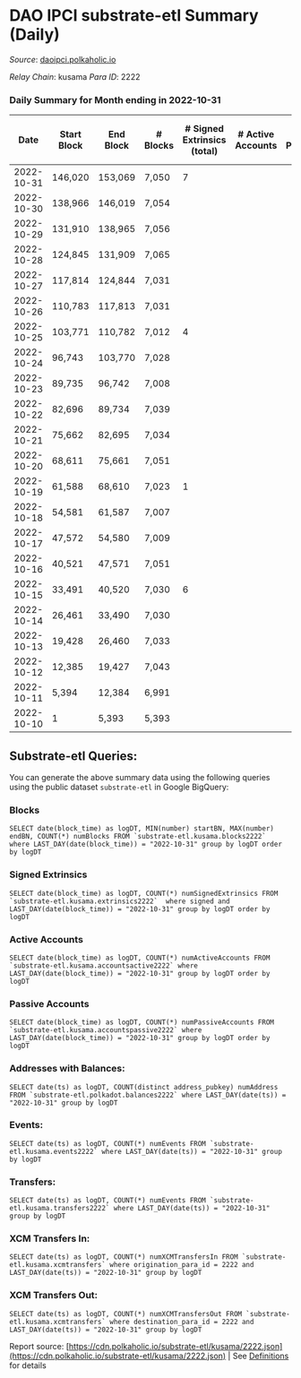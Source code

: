 # DAO IPCI substrate-etl Summary (Daily)

_Source_: [daoipci.polkaholic.io](https://daoipci.polkaholic.io)

*Relay Chain*: kusama
*Para ID*: 2222



### Daily Summary for Month ending in 2022-10-31


| Date | Start Block | End Block | # Blocks | # Signed Extrinsics (total) | # Active Accounts | # Passive | # New | # Addresses with Balances | # Events | # Transfers | # XCM Transfers In | # XCM Transfers Out | Issues | 
| ---- | ----------- | --------- | -------- | --------------------------- | ----------------- | --------- | ----- | ------------------------- | -------- | ----------- | ------------------ | ------------------- | ------ |
| 2022-10-31 | 146,020 | 153,069 | 7,050 | 7 |  |  |  | 885 | 35,284 | 1  |   |   |  |
| 2022-10-30 | 138,966 | 146,019 | 7,054 |  |  |  |  |  | 35,270 |   |   |   |  |
| 2022-10-29 | 131,910 | 138,965 | 7,056 |  |  |  |  |  | 35,280 |   |   |   |  |
| 2022-10-28 | 124,845 | 131,909 | 7,065 |  |  |  |  |  | 35,325 |   |   |   |  |
| 2022-10-27 | 117,814 | 124,844 | 7,031 |  |  |  |  | 884 | 35,155 |   |   |   |  |
| 2022-10-26 | 110,783 | 117,813 | 7,031 |  |  |  |  | 884 | 35,155 |   |   |   |  |
| 2022-10-25 | 103,771 | 110,782 | 7,012 | 4 |  |  |  | 884 | 35,080 | 2  |   |   |  |
| 2022-10-24 | 96,743 | 103,770 | 7,028 |  |  |  |  |  | 35,140 |   |   |   |  |
| 2022-10-23 | 89,735 | 96,742 | 7,008 |  |  |  |  |  | 35,040 |   |   |   |  |
| 2022-10-22 | 82,696 | 89,734 | 7,039 |  |  |  |  |  | 35,195 |   |   |   |  |
| 2022-10-21 | 75,662 | 82,695 | 7,034 |  |  |  |  |  | 35,170 |   |   |   |  |
| 2022-10-20 | 68,611 | 75,661 | 7,051 |  |  |  |  |  | 35,255 |   |   |   |  |
| 2022-10-19 | 61,588 | 68,610 | 7,023 | 1 |  |  |  |  | 35,121 | 1  |   |   |  |
| 2022-10-18 | 54,581 | 61,587 | 7,007 |  |  |  |  |  | 35,035 |   |   |   |  |
| 2022-10-17 | 47,572 | 54,580 | 7,009 |  |  |  |  |  | 35,045 |   |   |   |  |
| 2022-10-16 | 40,521 | 47,571 | 7,051 |  |  |  |  |  | 35,255 |   |   |   |  |
| 2022-10-15 | 33,491 | 40,520 | 7,030 | 6 |  |  |  |  | 35,174 | 6  |   |   |  |
| 2022-10-14 | 26,461 | 33,490 | 7,030 |  |  |  |  |  | 35,150 |   |   |   |  |
| 2022-10-13 | 19,428 | 26,460 | 7,033 |  |  |  |  |  | 35,165 |   |   |   |  |
| 2022-10-12 | 12,385 | 19,427 | 7,043 |  |  |  |  |  | 35,215 |   |   |   |  |
| 2022-10-11 | 5,394 | 12,384 | 6,991 |  |  |  |  |  | 34,955 |   |   |   |  |
| 2022-10-10 | 1 | 5,393 | 5,393 |  |  |  |  |  | 26,965 |   |   |   |  |

## Substrate-etl Queries:
You can generate the above summary data using the following queries using the public dataset `substrate-etl` in Google BigQuery:


### Blocks
```
SELECT date(block_time) as logDT, MIN(number) startBN, MAX(number) endBN, COUNT(*) numBlocks FROM `substrate-etl.kusama.blocks2222`  where LAST_DAY(date(block_time)) = "2022-10-31" group by logDT order by logDT
```


### Signed Extrinsics
```
SELECT date(block_time) as logDT, COUNT(*) numSignedExtrinsics FROM `substrate-etl.kusama.extrinsics2222`  where signed and LAST_DAY(date(block_time)) = "2022-10-31" group by logDT order by logDT
```


### Active Accounts
```
SELECT date(block_time) as logDT, COUNT(*) numActiveAccounts FROM `substrate-etl.kusama.accountsactive2222` where LAST_DAY(date(block_time)) = "2022-10-31" group by logDT order by logDT
```


### Passive Accounts
```
SELECT date(block_time) as logDT, COUNT(*) numPassiveAccounts FROM `substrate-etl.kusama.accountspassive2222` where LAST_DAY(date(block_time)) = "2022-10-31" group by logDT order by logDT
```


### Addresses with Balances:
```
SELECT date(ts) as logDT, COUNT(distinct address_pubkey) numAddress FROM `substrate-etl.polkadot.balances2222` where LAST_DAY(date(ts)) = "2022-10-31" group by logDT
```


### Events:
```
SELECT date(ts) as logDT, COUNT(*) numEvents FROM `substrate-etl.kusama.events2222` where LAST_DAY(date(ts)) = "2022-10-31" group by logDT
```


### Transfers:
```
SELECT date(ts) as logDT, COUNT(*) numEvents FROM `substrate-etl.kusama.transfers2222` where LAST_DAY(date(ts)) = "2022-10-31" group by logDT
```


### XCM Transfers In:
```
SELECT date(ts) as logDT, COUNT(*) numXCMTransfersIn FROM `substrate-etl.kusama.xcmtransfers` where origination_para_id = 2222 and LAST_DAY(date(ts)) = "2022-10-31" group by logDT
```


### XCM Transfers Out:
```
SELECT date(ts) as logDT, COUNT(*) numXCMTransfersOut FROM `substrate-etl.kusama.xcmtransfers` where destination_para_id = 2222 and LAST_DAY(date(ts)) = "2022-10-31" group by logDT
```



Report source: [https://cdn.polkaholic.io/substrate-etl/kusama/2222.json](https://cdn.polkaholic.io/substrate-etl/kusama/2222.json) | See [Definitions](/DEFINITIONS.md) for details
